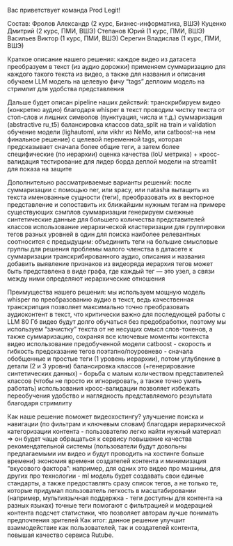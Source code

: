 Вас приветствует команда Prod Legit!

Состав:
Фролов Александр (2 курс, Бизнес-информатика, ВШЭ)
Куценко Дмитрий (2 курс, ПМИ, ВШЭ)
Степанов Юрий (1 курс, ПМИ, ВШЭ)
Васильев Виктор (1 курс, ПМИ, ВШЭ)
Серегин Владислав (1 курс, ПМИ, ВШЭ)

Краткое описание нашего решения:
каждое видео из датасета преобразуем в текст (из аудио дорожки)
применяем суммаризацию для каждого такого текста из видео, а также для названия и описания
обучаем LLM модель на целевую фичу “tags”
деплоим модель на стримлит для удобства представления

Дальше будет описан pipeline наших действий:
транскрибируем видео (конкретно аудио) благодаря whisper в текст
проводим чистку текста от стоп-слов и лишних символов (пунктуация, числа и т.д.)
суммаризация (abstractive ru_t5)
балансировка классов
data_split на train и validation
обучение модели (lighautoml, или vikhr из NeMo, или catboost-на нем финальное решение) с целевой переменной tags, которая предсказывает сначала более общие теги, а затем более специфические (по иерархии)
оценка качества (IoU метрика) + кросс-валидация
тестирование для лидер борда
деплой модели на streamlit для показа на защите

Дополнительно рассматриваемые варианты решений:
после суммаризации с помощью ner, или spacy, или natasha вытащить из текста именованные сущности (теги), преобразовать их в векторное представление и сопоставить их ближайшим нужным тегам
на примере существующих сэмплов суммаризации генерируем смежные синтетические данные для большего количества представителей классов
использование иерархической кластеризации для группировки тегов разных уровней в один для поиска наиболее релевантных
соотносится с предыдущим: объединить теги на большие смысловые группы для решения проблемы малого членства в датасете
к суммаризации транскрибированного аудио, описания и названия добавить выявление признаков из видеоряда
иерархия тегов может быть представлена в виде графа, где каждый тег — это узел, а связи между ними определяют иерархические отношения

Преимущества нашего решения:
мы используем мощную модель whisper по преобразованию аудио в текст, ведь качественная транскрипция позволяет максимально точно преобразовать аудиоконтент в текст, что критически важно для последующей работы с LLM
80 Гб видео будут долго обучаться без предобработки, поэтому мы используем “зачистку” текста от не несущих смысл слов-токенов, а также суммаризацию, сохраняя все ключевые моменты контекста видео
использование предобученной модели catboost - скорость и гибкость
предсказание тегов поэтапно/поуровнево - сначала обобщенные и простые теги (1 уровень иерархии), потом углубление в детали (2 и 3 уровни)
балансировка классов (+генерирование синтетических данных) - борьба с малым количеством представителей классов (чтобы не просто их игнорировать, а также точно уметь работать)
использования кросс-валидации позволяет избежать переобучения
удобство и наглядность представляемого результата благодаря стримлиту


Как наше решение поможет видеохостингу?
улучшение поиска и навигации (по фильтрам и ключевым словам) благодаря иерархической категоризации контента - пользователю легко найти нужный материал => он будет чаще обращаться к сервису
повышение качества рекомендательной системы (пользователи будут довольны предлагаемыми им видео и будут проводить на хостинге больше времени)
экономия времени создателей контента и минимизация “вкусового фактора”: например, для одних это видео про машины, для других про технологии - ml модель будет создавать свои единые стандарты, а также предоставлять сразу список тегов, а не только те, которые придумал пользователь
легкость в масштабировании (например, мультиязычная поддержка - теги доступны для контента на разных языках)
точные теги помогают с фильтрацией и модерацией контента
подсчет статистики, что позволяет авторам лучше понимать предпочтения зрителей
Как итог: данное решение улучшит взаимодействие как пользователей, так и создателей контента, повышая качество сервиса Rutube.
